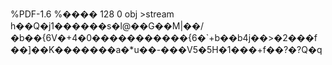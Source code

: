 %PDF-1.6 %���� 128 0 obj >stream h��Q�j1������s�l@��G��M|��/�b��{6V�+4�0�����������{6�\`+b��b4j��>�2���f��\]��K�������a�\*u��-���V5�5H�1���+f��?�?Q�q